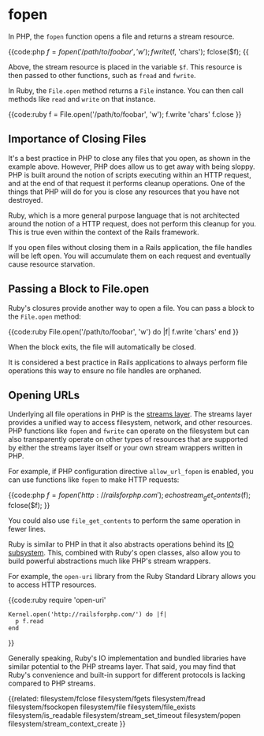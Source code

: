 # fopen

In PHP, the `fopen` function opens a file and returns a stream resource.  

{{code:php
    $f = fopen('/path/to/foobar', 'w');
    fwrite($f, 'chars');
    fclose($f);
{{

Above, the stream resource is placed in the variable `$f`. This resource is
then passed to other functions, such as `fread` and `fwrite`.

In Ruby, the `File.open` method returns a `File` instance. You can then call
methods like `read` and `write` on that instance.

{{code:ruby
    f = File.open('/path/to/foobar', 'w');
    f.write 'chars'
    f.close
}}

## Importance of Closing Files

It's a best practice in PHP to close any files that you open, as shown in the
example above. However, PHP does allow us to get away with being sloppy. PHP
is built around the notion of scripts executing within an HTTP request, and at
the end of that request it performs cleanup operations. One of the things that
PHP will do for you is close any resources that you have not destroyed.

Ruby, which is a more general purpose language that is not architected around
the notion of a HTTP request, does not perform this cleanup for you. This is
true even within the context of the Rails framework.

If you open files without closing them in a Rails application, the file
handles will be left open. You will accumulate them on each request and
eventually cause resource starvation.

## Passing a Block to File.open

Ruby's closures provide another way to open a file. You can pass a block to
the `File.open` method:

{{code:ruby
    File.open('/path/to/foobar', 'w') do |f|
      f.write 'chars'
    end
}}

When the block exits, the file will automatically be closed.  

It is considered a best practice in Rails applications to always perform file
operations this way to ensure no file handles are orphaned.

## Opening URLs

Underlying all file operations in PHP is the [streams
layer](http://www.php.net/stream). The streams layer provides a unified way to
access filesystem, network, and other resources. PHP functions like `fopen`
and `fwrite` can operate on the filesystem but can also transparently operate
on other types of resources that are supported by either the streams layer
itself or your own stream wrappers written in PHP.

For example, if PHP configuration directive `allow_url_fopen` is enabled, you
can use functions like `fopen` to make HTTP requests:

{{code:php
    $f = fopen('http://railsforphp.com');
    echo stream_get_contents($f);
    fclose($f);
}}

You could also use `file_get_contents` to perform the same operation in fewer
lines.

Ruby is similar to PHP in that it also abstracts operations behind its 
[IO subsystem](http://www.ruby-doc.org/core/classes/IO.html).  This,
combined with Ruby's open classes, also allow you to build powerful
abstractions much like PHP's stream wrappers.

For example, the `open-uri` library from the Ruby Standard Library allows you
to access HTTP resources.

{{code:ruby
    require 'open-uri'

    Kernel.open('http://railsforphp.com/') do |f|
      p f.read
    end
}}

Generally speaking, Ruby's IO implementation and bundled libraries have
similar potential to the PHP streams layer. That said, you may find that
Ruby's convenience and built-in support for different protocols is lacking
compared to PHP streams.

{{related:
    filesystem/fclose
    filesystem/fgets
    filesystem/fread
    filesystem/fsockopen
    filesystem/file
    filesystem/file_exists
    filesystem/is_readable
    filesystem/stream_set_timeout
    filesystem/popen
    filesystem/stream_context_create
}}
